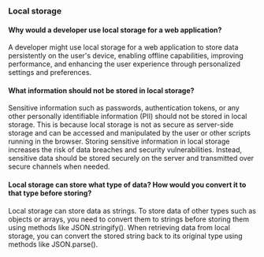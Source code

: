 ### Local storage

#### Why would a developer use local storage for a web application?

A developer might use local storage for a web application to store data persistently on the user's device, enabling offline capabilities, improving performance, and enhancing the user experience through personalized settings and preferences.

#### What information should not be stored in local storage?

Sensitive information such as passwords, authentication tokens, or any other personally identifiable information (PII) should not be stored in local storage. This is because local storage is not as secure as server-side storage and can be accessed and manipulated by the user or other scripts running in the browser. Storing sensitive information in local storage increases the risk of data breaches and security vulnerabilities. Instead, sensitive data should be stored securely on the server and transmitted over secure channels when needed.

#### Local storage can store what type of data? How would you convert it to that type before storing?

Local storage can store data as strings. To store data of other types such as objects or arrays, you need to convert them to strings before storing them using methods like JSON.stringify(). When retrieving data from local storage, you can convert the stored string back to its original type using methods like JSON.parse().
